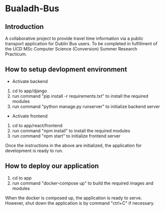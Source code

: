 # Bualadh-Bus

## Introduction

A collaborative project to provide travel time information via a public transport application for Dublin Bus users. To be completed in fulfillment of the UCD MSc Computer Science (Conversion) Summer Research Practicum.

## How to setup devlopment environment
- Activate backend
1. cd to app/django
2. run command "pip install -r requirements.txt" to install the required modules
3. run command "python manage.py runserver" to initialize backend server
- Activate frontend
1. cd to app/react/frontend
2. run command "npm install" to install the required modules
3. run command "npm start" to initialize frontend server

Once the instructions in the above are initialized, the application for development is ready to run.

## How to deploy our application
1. cd to app
2. run command "docker-compose up" to build the required images and modules

When the docker is composed up, the application is ready to serve. However, shut down the application is by command "ctrl+C" if necessary.